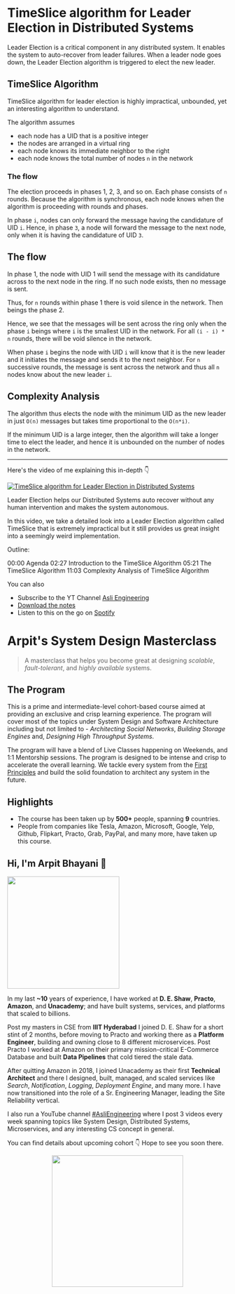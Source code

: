 TimeSlice algorithm for Leader Election in Distributed Systems
===


Leader Election is a critical component in any distributed system. It enables the system to auto-recover from leader failures. When a leader node goes down, the Leader Election algorithm is triggered to elect the new leader.

## TimeSlice Algorithm

TimeSlice algorithm for leader election is highly impractical, unbounded, yet an interesting algorithm to understand.

The algorithm assumes

- each node has a UID that is a positive integer
- the nodes are arranged in a virtual ring
- each node knows its immediate neighbor to the right
- each node knows the total number of nodes `n` in the network

### The flow

The election proceeds in phases 1, 2, 3, and so on. Each phase consists of `n` rounds. Because the algorithm is synchronous, each node knows when the algorithm is proceeding with rounds and phases.

In phase `i`, nodes can only forward the message having the candidature of UID `i`. Hence, in phase `3`, a node will forward the message to the next node, only when it is having the candidature of UID `3`.

## The flow

In phase 1, the node with UID 1 will send the message with its candidature across to the next node in the ring. If no such node exists, then no message is sent.

Thus, for `n` rounds within phase 1 there is void silence in the network. Then beings the phase 2.

Hence, we see that the messages will be sent across the ring only when the phase `i` beings where `i` is the smallest UID in the network. For all `(i - i) * n` rounds, there will be void silence in the network.

When phase `i` begins the node with UID `i` will know that it is the new leader and it initiates the message and sends it to the next neighbor. For `n` successive rounds, the message is sent across the network and thus all `n` nodes know about the new leader `i`.

## Complexity Analysis

The algorithm thus elects the node with the minimum UID as the new leader in just `O(n)` messages but takes time proportional to the `O(n*i)`.

If the minimum UID is a large integer, then the algorithm will take a longer time to elect the leader, and hence it is unbounded on the number of nodes in the network.
<hr />


<p>Here's the video of me explaining this in-depth 👇‍</p>

[![TimeSlice algorithm for Leader Election in Distributed Systems](https://i.ytimg.com/vi/mcKLQVmCsG4/mqdefault.jpg)](https://www.youtube.com/watch?v=mcKLQVmCsG4)

Leader Election helps our Distributed Systems auto recover without any human intervention and makes the system autonomous.

In this video, we take a detailed look into a Leader Election algorithm called TimeSlice that is extremely impractical but it still provides us great insight into a seemingly weird implementation.

Outline:

00:00 Agenda
02:27 Introduction to the TimeSlice Algorithm
05:21 The TimeSlice Algorithm
11:03 Complexity Analysis of TimeSlice Algorithm

You can also
 - Subscribe to the YT Channel [Asli Engineering](https://youtube.com/c/ArpitBhayani)
 - [Download the notes](https://drive.google.com/file/d/1eZ2xCcikcZJ4krKj6pWuQtVvkFhCGAhL/view?usp=sharing)
 - Listen to this on the go on [Spotify](https://open.spotify.com/show/7qMoamm2iZQrsPVm6IQLoD)

# Arpit's System Design Masterclass

> A masterclass that helps you become great at designing _scalable_, _fault-tolerant_, and _highly available_ systems.

## The Program

This is a prime and intermediate-level cohort-based course aimed at providing an exclusive and crisp learning experience. The program will cover most of the topics under System Design and Software Architecture including but not limited to - _Architecting Social Networks_, _Building Storage Engines_ and, _Designing High Throughput Systems_.

The program will have a blend of Live Classes happening on Weekends, and 1:1 Mentorship sessions. The program is designed to be intense and crisp to accelerate the overall learning. We tackle every system from the [First Principles](https://en.wikipedia.org/wiki/First_principle) and build the solid foundation to architect any system in the future.


## Highlights

 - The course has been taken up by __500+__ people, spanning __9__ countries.
 - People from companies like Tesla, Amazon, Microsoft, Google, Yelp, Github, Flipkart, Practo, Grab, PayPal, and many more, have taken up this course.


## Hi, I'm Arpit Bhayani 👋

<img width="256px" src="https://edge.arpitbhayani.me/img/arpit.jpg" />

In my last **~10** years of experience, I have worked at **D. E. Shaw**, **Practo**, **Amazon**, and **Unacademy**; and have built systems, services, and platforms that scaled to billions.

Post my masters in CSE from **IIIT Hyderabad** I joined D. E. Shaw for a short stint of 2 months, before moving to Practo and working there as a **Platform Engineer**, building and owning close to 8 different microservices. Post Practo I worked at Amazon on their primary mission-critical E-Commerce Database and built **Data Pipelines** that cold tiered the stale data.

After quitting Amazon in 2018, I joined Unacademy as their first **Technical Architect** and there I designed, built, managed, and scaled services like _Search_, _Notification_, _Logging_, _Deployment Engine_, and many more. I have now transitioned into the role of a Sr. Engineering Manager, leading the Site Reliability vertical.

I also run a YouTube channel [#AsliEngineering](https://www.youtube.com/c/ArpitBhayani) where I post 3 videos every week spanning topics like System Design, Distributed Systems, Microservices, and any interesting CS concept in general.

You can find details about upcoming cohort 👇‍ Hope to see you soon there.

<center>
<a target="_blank" href="https://arpitbhayani.me/masterclass">
<img src="https://user-images.githubusercontent.com/4745789/137859181-d4499cf4-ce65-4466-8b88-a078ece0f081.PNG" width="300px" />
</a>
</center>
